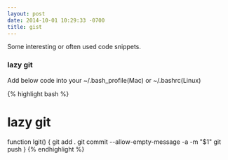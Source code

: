 ```yaml
---
layout: post
date: 2014-10-01 10:29:33 -0700
title: gist
---
```


Some interesting or often used code snippets.

### lazy git

Add below code into your ~/.bash_profile(Mac) or ~/.bashrc(Linux)

{% highlight bash %}
# lazy git
function lgit() {
    git add .
    git commit --allow-empty-message -a -m "$1"
    git push
}
{% endhighlight %}

